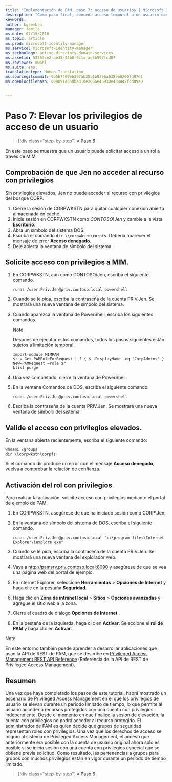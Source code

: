 ```yaml
---
title: "Implementación de PAM, paso 7: acceso de usuarios | Microsoft Identity Manager"
description: "Como paso final, conceda acceso temporal a un usuario con privilegios para comprobar que la implementación de Privileged Access Management se haya realizado correctamente."
keywords: 
author: kgremban
manager: femila
ms.date: 07/15/2016
ms.topic: article
ms.prod: microsoft-identity-manager
ms.service: microsoft-identity-manager
ms.technology: active-directory-domain-services
ms.assetid: 5325fce2-ae35-45b0-9c1a-ad8b592fcd07
ms.reviewer: mwahl
ms.suite: ems
translationtype: Human Translation
ms.sourcegitcommit: 9b5b7460e6307ab38b1b9356a638eb0200fd97d1
ms.openlocfilehash: 009091a65dba31de2066e45930e438442fcd89a0


---
```


# Paso 7: Elevar los privilegios de acceso de un usuario

>[!div class="step-by-step"]
[« Paso 6 ](step-6-transition-group-to-pam.md)


En este paso se muestra que un usuario puede solicitar acceso a un rol a través de MIM.

## Comprobación de que Jen no acceder al recurso con privilegios
Sin privilegios elevados, Jen no puede acceder al recurso con privilegios del bosque CORP.

1. Cierre la sesión de CORPWKSTN para quitar cualquier conexión abierta almacenada en caché.
2. Inicie sesión en CORPWKSTN como *CONTOSO\Jen* y cambie a la vista **Escritorio**.
3. Abra un símbolo del sistema DOS.
4. Escriba el comando `dir \\corpwkstn\corpfs`. Debería aparecer el mensaje de error **Acceso denegado**.
5. Deje abierta la ventana de símbolo del sistema.

## Solicite acceso con privilegios a MIM.
1. En CORPWKSTN, aún como CONTOSO\Jen, escriba el siguiente comando.

    ```
    runas /user:Priv.Jen@priv.contoso.local powershell
    ```

2. Cuando se le pida, escriba la contraseña de la cuenta PRIV.Jen. Se mostrará una nueva ventana de símbolo del sistema.
3. Cuando aparezca la ventana de PowerShell, escriba los siguientes comandos.

    > [!NOTE]
    > Después de ejecutar estos comandos, todos los pasos siguientes están sujetos a limitación temporal.

    ```
    Import-module MIMPAM
    $r = Get-PAMRoleForRequest | ? { $_.DisplayName –eq "CorpAdmins" }
    New-PAMRequest –role $r
    klist purge
    ```

4. Una vez completado, cierre la ventana de PowerShell.
5. En la ventana Comandos de DOS, escriba el siguiente comando:

    ```
    runas /user:Priv.Jen@priv.contoso.local powershell
    ```

6. Escriba la contraseña de la cuenta PRIV.Jen. Se mostrará una nueva ventana de símbolo del sistema.

## Valide el acceso con privilegios elevados.
En la ventana abierta recientemente, escriba el siguiente comando:

```
whoami /groups
dir \\corpwkstn\corpfs
```

Si el comando dir produce un error con el mensaje **Acceso denegado**, vuelva a comprobar la relación de confianza.

## Activación del rol con privilegios
Para realizar la activación, solicite acceso con privilegios mediante el portal de ejemplo de PAM.

1. En CORPWKSTN, asegúrese de que ha iniciado sesión como CORP\Jen.
2. En la ventana de símbolo del sistema de DOS, escriba el siguiente comando.

    ```
    runas /user:Priv.Jen@priv.contoso.local "c:\program files\Internet Explorer\iexplore.exe"
    ```

3. Cuando se le pida, escriba la contraseña de la cuenta PRIV.Jen. Se mostrará una nueva ventana del explorador web.
4. Vaya a http://pamsrv.priv.contoso.local:8090 y asegúrese de que se vea una página web del portal de ejemplo.
5. En Internet Explorer, seleccione **Herramientas** > **Opciones de Internet** y haga clic en la pestaña **Seguridad**.
6. Haga clic en **Zona de intranet local** > **Sitios** > **Opciones avanzadas** y agregue el sitio web a la zona.
7. Cierre el cuadro de diálogo **Opciones de Internet** .
8. En la pestaña de la izquierda, haga clic en **Activar**. Seleccione el **rol de PAM** y haga clic en **Activar**.

> [!Note]
> En este entorno también puede aprender a desarrollar aplicaciones que usan la API de REST de PAM, que se describe en [Privileged Access Management REST API Reference](/microsoft-identity-manager/reference/privileged-access-management-rest-api-reference) (Referencia de la API de REST de Privileged Access Management).

## Resumen
Una vez que haya completado los pasos de este tutorial, habrá mostrado un escenario de Privileged Access Management en el que los privilegios de usuario se elevan durante un período limitado de tiempo, lo que permite al usuario acceder a recursos protegidos con una cuenta con privilegios independiente. Desde el momento en que finalice la sesión de elevación, la cuenta con privilegios no podrá acceder al recurso protegido. El administrador de PAM es quien decide qué grupos de seguridad representan roles con privilegios. Una vez que los derechos de acceso se migran al sistema de Privileged Access Management, el acceso que anteriormente era posible con la cuenta de usuario original ahora solo es posible si se inicia sesión con una cuenta con privilegios especial que se obtiene previa solicitud. Como resultado, las pertenencias a grupos para grupos con muchos privilegios están en vigor durante un período de tiempo limitado.

>[!div class="step-by-step"]
[« Paso 6 ](step-6-transition-group-to-pam.md)



<!--HONumber=Jul16_HO4-->


